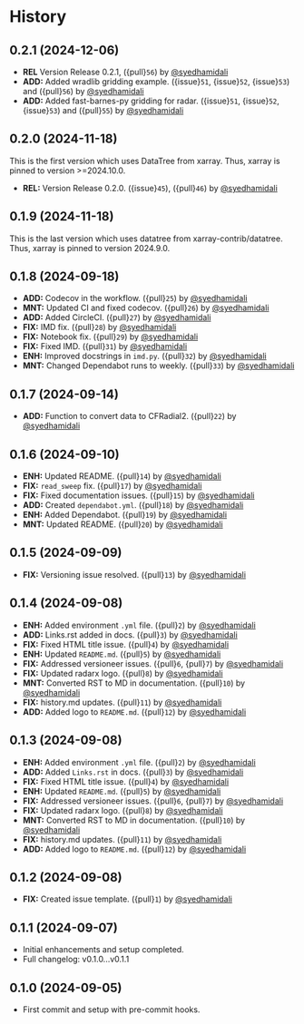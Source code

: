 # History

## 0.2.1 (2024-12-06)
- **REL** Version Release 0.2.1, ({pull}`56`) by [@syedhamidali](https://github.com/syedhamidali)
- **ADD:** Added wradlib gridding example. ({issue}`51`, {issue}`52`, {issue}`53`) and ({pull}`56`) by [@syedhamidali](https://github.com/syedhamidali)
- **ADD:** Added fast-barnes-py gridding for radar. ({issue}`51`, {issue}`52`, {issue}`53`) and ({pull}`55`) by [@syedhamidali](https://github.com/syedhamidali)

## 0.2.0 (2024-11-18)
This is the first version which uses DataTree from xarray. Thus, xarray is pinned to version >=2024.10.0.
- **REL:** Version Release 0.2.0. ({issue}`45`), ({pull}`46`) by [@syedhamidali](https://github.com/syedhamidali)

## 0.1.9 (2024-11-18)
This is the last version which uses datatree from xarray-contrib/datatree. Thus, xarray is pinned to version 2024.9.0.

## 0.1.8 (2024-09-18)
- **ADD:** Codecov in the workflow. ({pull}`25`) by [@syedhamidali](https://github.com/syedhamidali)
- **MNT:** Updated CI and fixed codecov. ({pull}`26`) by [@syedhamidali](https://github.com/syedhamidali)
- **ADD:** Added CircleCI. ({pull}`27`) by [@syedhamidali](https://github.com/syedhamidali)
- **FIX:** IMD fix. ({pull}`28`) by [@syedhamidali](https://github.com/syedhamidali)
- **FIX:** Notebook fix. ({pull}`29`) by [@syedhamidali](https://github.com/syedhamidali)
- **FIX:** Fixed IMD. ({pull}`31`) by [@syedhamidali](https://github.com/syedhamidali)
- **ENH:** Improved docstrings in `imd.py`. ({pull}`32`) by [@syedhamidali](https://github.com/syedhamidali)
- **MNT:** Changed Dependabot runs to weekly. ({pull}`33`) by [@syedhamidali](https://github.com/syedhamidali)

## 0.1.7 (2024-09-14)
- **ADD:** Function to convert data to CFRadial2. ({pull}`22`) by [@syedhamidali](https://github.com/syedhamidali)

## 0.1.6 (2024-09-10)
- **ENH:** Updated README. ({pull}`14`) by [@syedhamidali](https://github.com/syedhamidali)
- **FIX:** `read_sweep` fix. ({pull}`17`) by [@syedhamidali](https://github.com/syedhamidali)
- **FIX:** Fixed documentation issues. ({pull}`15`) by [@syedhamidali](https://github.com/syedhamidali)
- **ADD:** Created `dependabot.yml`. ({pull}`18`) by [@syedhamidali](https://github.com/syedhamidali)
- **ENH:** Added Dependabot. ({pull}`19`) by [@syedhamidali](https://github.com/syedhamidali)
- **MNT:** Updated README. ({pull}`20`) by [@syedhamidali](https://github.com/syedhamidali)

## 0.1.5 (2024-09-09)
- **FIX:** Versioning issue resolved. ({pull}`13`) by [@syedhamidali](https://github.com/syedhamidali)

## 0.1.4 (2024-09-08)
- **ENH:** Added environment `.yml` file. ({pull}`2`) by [@syedhamidali](https://github.com/syedhamidali)
- **ADD:** Links.rst added in docs. ({pull}`3`) by [@syedhamidali](https://github.com/syedhamidali)
- **FIX:** Fixed HTML title issue. ({pull}`4`) by [@syedhamidali](https://github.com/syedhamidali)
- **ENH:** Updated `README.md`. ({pull}`5`) by [@syedhamidali](https://github.com/syedhamidali)
- **FIX:** Addressed versioneer issues. ({pull}`6`, {pull}`7`) by [@syedhamidali](https://github.com/syedhamidali)
- **FIX:** Updated radarx logo. ({pull}`8`) by [@syedhamidali](https://github.com/syedhamidali)
- **MNT:** Converted RST to MD in documentation. ({pull}`10`) by [@syedhamidali](https://github.com/syedhamidali)
- **FIX:** history.md updates. ({pull}`11`) by [@syedhamidali](https://github.com/syedhamidali)
- **ADD:** Added logo to `README.md`. ({pull}`12`) by [@syedhamidali](https://github.com/syedhamidali)

## 0.1.3 (2024-09-08)
- **ENH:** Added environment `.yml` file. ({pull}`2`) by [@syedhamidali](https://github.com/syedhamidali)
- **ADD:** Added `Links.rst` in docs. ({pull}`3`) by [@syedhamidali](https://github.com/syedhamidali)
- **FIX:** Fixed HTML title issue. ({pull}`4`) by [@syedhamidali](https://github.com/syedhamidali)
- **ENH:** Updated `README.md`. ({pull}`5`) by [@syedhamidali](https://github.com/syedhamidali)
- **FIX:** Addressed versioneer issues. ({pull}`6`, {pull}`7`) by [@syedhamidali](https://github.com/syedhamidali)
- **FIX:** Updated radarx logo. ({pull}`8`) by [@syedhamidali](https://github.com/syedhamidali)
- **MNT:** Converted RST to MD in documentation. ({pull}`10`) by [@syedhamidali](https://github.com/syedhamidali)
- **FIX:** history.md updates. ({pull}`11`) by [@syedhamidali](https://github.com/syedhamidali)
- **ADD:** Added logo to `README.md`. ({pull}`12`) by [@syedhamidali](https://github.com/syedhamidali)

## 0.1.2 (2024-09-08)
- **FIX:** Created issue template. ({pull}`1`) by [@syedhamidali](https://github.com/syedhamidali)

## 0.1.1 (2024-09-07)
- Initial enhancements and setup completed.
- Full changelog: v0.1.0...v0.1.1

## 0.1.0 (2024-09-05)
- First commit and setup with pre-commit hooks.
